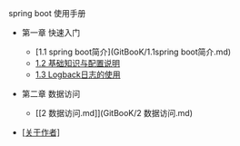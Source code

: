 spring boot 使用手册
* 第一章 快速入门
    * [1.1 spring boot简介](GitBooK/1.1spring boot简介.md)
    * [1.2 基础知识与配置说明](GitBooK/1.2基础知识与配置说明.md)
    * [1.3 Logback日志的使用](GitBooK/1.3Logback日志配置.md)
* 第二章 数据访问
    * [[2 数据访问.md]](GitBooK/2 数据访问.md)
 
    
    
    
    
    
    
    
    
    
    
    
* [[关于作者]](https://github.com/AndyCZY/AndyCZY.github.io/blob/master/README.md)
